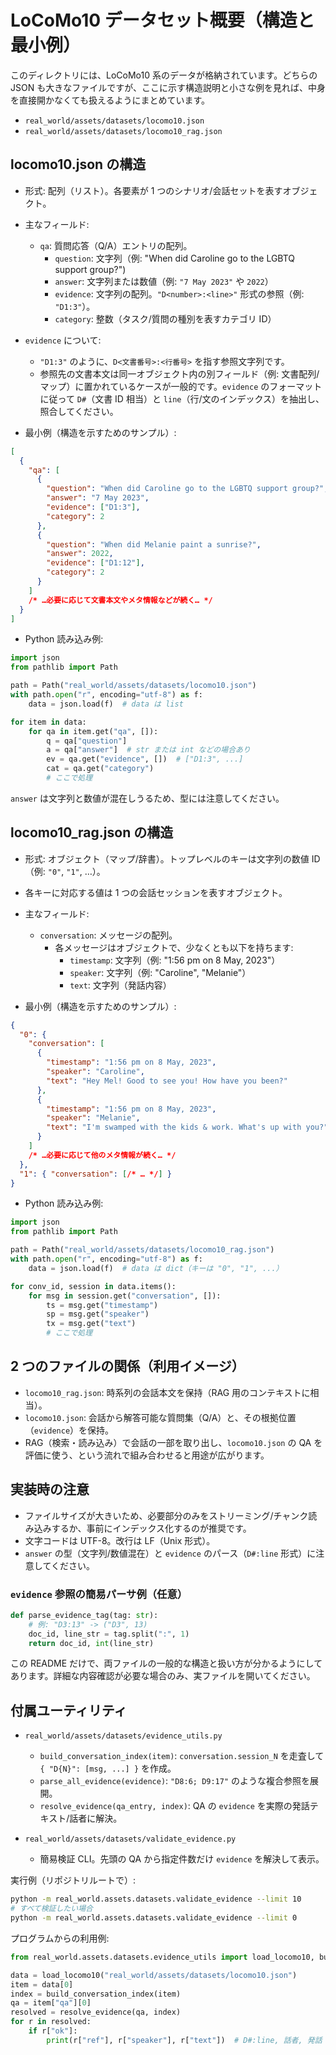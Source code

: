 # LoCoMo10 データセット概要（構造と最小例）

このディレクトリには、LoCoMo10 系のデータが格納されています。どちらの JSON も大きなファイルですが、ここに示す構造説明と小さな例を見れば、中身を直接開かなくても扱えるようにまとめています。

- `real_world/assets/datasets/locomo10.json`
- `real_world/assets/datasets/locomo10_rag.json`

## locomo10.json の構造
- 形式: 配列（リスト）。各要素が 1 つのシナリオ/会話セットを表すオブジェクト。
- 主なフィールド:
  - `qa`: 質問応答（Q/A）エントリの配列。
    - `question`: 文字列（例: "When did Caroline go to the LGBTQ support group?")
    - `answer`: 文字列または数値（例: `"7 May 2023"` や `2022`）
    - `evidence`: 文字列の配列。`"D<number>:<line>"` 形式の参照（例: `"D1:3"`）。
    - `category`: 整数（タスク/質問の種別を表すカテゴリ ID）

- `evidence` について:
  - `"D1:3"` のように、`D<文書番号>:<行番号>` を指す参照文字列です。
  - 参照先の文書本文は同一オブジェクト内の別フィールド（例: 文書配列/マップ）に置かれているケースが一般的です。`evidence` のフォーマットに従って `D#`（文書 ID 相当）と `line`（行/文のインデックス）を抽出し、照合してください。

- 最小例（構造を示すためのサンプル）:

```json
[
  {
    "qa": [
      {
        "question": "When did Caroline go to the LGBTQ support group?",
        "answer": "7 May 2023",
        "evidence": ["D1:3"],
        "category": 2
      },
      {
        "question": "When did Melanie paint a sunrise?",
        "answer": 2022,
        "evidence": ["D1:12"],
        "category": 2
      }
    ]
    /* …必要に応じて文書本文やメタ情報などが続く… */
  }
]
```

- Python 読み込み例:

```python
import json
from pathlib import Path

path = Path("real_world/assets/datasets/locomo10.json")
with path.open("r", encoding="utf-8") as f:
    data = json.load(f)  # data は list

for item in data:
    for qa in item.get("qa", []):
        q = qa["question"]
        a = qa["answer"]  # str または int などの場合あり
        ev = qa.get("evidence", [])  # ["D1:3", ...]
        cat = qa.get("category")
        # ここで処理
```

`answer` は文字列と数値が混在しうるため、型には注意してください。

## locomo10_rag.json の構造
- 形式: オブジェクト（マップ/辞書）。トップレベルのキーは文字列の数値 ID（例: `"0"`, `"1"`, …）。
- 各キーに対応する値は 1 つの会話セッションを表すオブジェクト。
- 主なフィールド:
  - `conversation`: メッセージの配列。
    - 各メッセージはオブジェクトで、少なくとも以下を持ちます:
      - `timestamp`: 文字列（例: "1:56 pm on 8 May, 2023"）
      - `speaker`: 文字列（例: "Caroline", "Melanie"）
      - `text`: 文字列（発話内容）

- 最小例（構造を示すためのサンプル）:

```json
{
  "0": {
    "conversation": [
      {
        "timestamp": "1:56 pm on 8 May, 2023",
        "speaker": "Caroline",
        "text": "Hey Mel! Good to see you! How have you been?"
      },
      {
        "timestamp": "1:56 pm on 8 May, 2023",
        "speaker": "Melanie",
        "text": "I'm swamped with the kids & work. What's up with you?"
      }
    ]
    /* …必要に応じて他のメタ情報が続く… */
  },
  "1": { "conversation": [/* … */] }
}
```

- Python 読み込み例:

```python
import json
from pathlib import Path

path = Path("real_world/assets/datasets/locomo10_rag.json")
with path.open("r", encoding="utf-8") as f:
    data = json.load(f)  # data は dict（キーは "0", "1", ...）

for conv_id, session in data.items():
    for msg in session.get("conversation", []):
        ts = msg.get("timestamp")
        sp = msg.get("speaker")
        tx = msg.get("text")
        # ここで処理
```

## 2 つのファイルの関係（利用イメージ）
- `locomo10_rag.json`: 時系列の会話本文を保持（RAG 用のコンテキストに相当）。
- `locomo10.json`: 会話から解答可能な質問集（Q/A）と、その根拠位置（`evidence`）を保持。
- RAG（検索・読み込み）で会話の一部を取り出し、`locomo10.json` の QA を評価に使う、という流れで組み合わせると用途が広がります。

## 実装時の注意
- ファイルサイズが大きいため、必要部分のみをストリーミング/チャンク読み込みするか、事前にインデックス化するのが推奨です。
- 文字コードは UTF-8。改行は LF（Unix 形式）。
- `answer` の型（文字列/数値混在）と `evidence` のパース（`D#:line` 形式）に注意してください。

### `evidence` 参照の簡易パーサ例（任意）
```python
def parse_evidence_tag(tag: str):
    # 例: "D3:13" -> ("D3", 13)
    doc_id, line_str = tag.split(":", 1)
    return doc_id, int(line_str)
```

この README だけで、両ファイルの一般的な構造と扱い方が分かるようにしてあります。詳細な内容確認が必要な場合のみ、実ファイルを開いてください。

## 付属ユーティリティ
- `real_world/assets/datasets/evidence_utils.py`
  - `build_conversation_index(item)`: `conversation.session_N` を走査して `{ "D{N}": [msg, ...] }` を作成。
  - `parse_all_evidence(evidence)`: `"D8:6; D9:17"` のような複合参照を展開。
  - `resolve_evidence(qa_entry, index)`: QA の `evidence` を実際の発話テキスト/話者に解決。

- `real_world/assets/datasets/validate_evidence.py`
  - 簡易検証 CLI。先頭の QA から指定件数だけ `evidence` を解決して表示。

実行例（リポジトリルートで）:

```bash
python -m real_world.assets.datasets.validate_evidence --limit 10
# すべて検証したい場合
python -m real_world.assets.datasets.validate_evidence --limit 0
```

プログラムからの利用例:

```python
from real_world.assets.datasets.evidence_utils import load_locomo10, build_conversation_index, resolve_evidence

data = load_locomo10("real_world/assets/datasets/locomo10.json")
item = data[0]
index = build_conversation_index(item)
qa = item["qa"][0]
resolved = resolve_evidence(qa, index)
for r in resolved:
    if r["ok"]:
        print(r["ref"], r["speaker"], r["text"])  # D#:line, 話者, 発話
```
